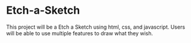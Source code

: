 # Etch-a-Sketch

This project will be a Etch a Sketch using html, css, and javascript. Users will be able to use multiple features to draw what they wish.
